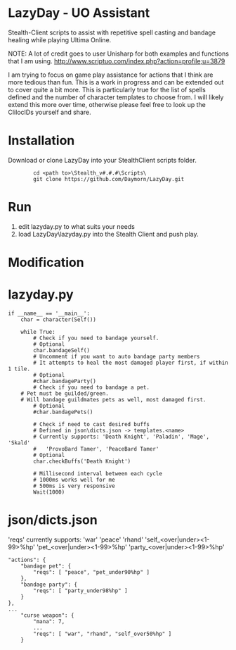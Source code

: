 # LazyDay - UO Assistant
Stealth-Client scripts to assist with repetitive spell casting and bandage healing while playing Ultima Online.

NOTE: A lot of credit goes to user Unisharp for both examples and functions that I am using.
http://www.scriptuo.com/index.php?action=profile;u=3879

I am trying to focus on game play assistance for actions that I think are more tedious than fun. 
This is a work in progress and can be extended out to cover quite a bit more.
This is particularly true for the list of spells defined and the number of character templates to choose from.
I will likely extend this more over time, otherwise please feel free to look up the ClilocIDs yourself and share.

# Installation
Download or clone LazyDay into your StealthClient scripts folder.
```
        cd <path to>\Stealth_v#.#.#\Scripts\
        git clone https://github.com/Daymorn/LazyDay.git
```
# Run
1. edit lazyday.py to what suits your needs
2. load LazyDay\lazyday.py into the Stealth Client and push play.

# Modification
# lazyday.py
```
if __name__ == '__main__':
    char = character(Self())
    
    while True:       
        # Check if you need to bandage yourself. 
        # Optional
        char.bandageSelf()
        # Uncomment if you want to auto bandage party members
        # It attempts to heal the most damaged player first, if within 1 tile.
        # Optional
        #char.bandageParty()
        # Check if you need to bandage a pet.
	# Pet must be guilded/green.
	# Will bandage guildmates pets as well, most damaged first.
        # Optional
        #char.bandagePets()        
       
        # Check if need to cast desired buffs
        # Defined in json\dicts.json -> templates.<name>
        # Currently supports: 'Death Knight', 'Paladin', 'Mage', 'Skald'
        #   'ProvoBard Tamer', 'PeaceBard Tamer'
        # Optional
        char.checkBuffs('Death Knight')
        
        # Millisecond interval between each cycle
        # 1000ms works well for me
        # 500ms is very responsive
        Wait(1000) 
```
# json/dicts.json
'reqs' currently supports:
'war' 
'peace' 
'rhand' 
'self_<over|under><1-99>%hp' 
'pet_<over|under><1-99>%hp'
'party_<over|under><1-99>%hp'
```
"actions": {
	"bandage pet": {
		"reqs": [ "peace", "pet_under90%hp" ]
	},
	"bandage party": {
		"reqs": [ "party_under98%hp" ]
	}
},
...
	"curse weapon": {
		"mana": 7,
		...
		"reqs": [ "war", "rhand", "self_over50%hp" ]
	}
```
